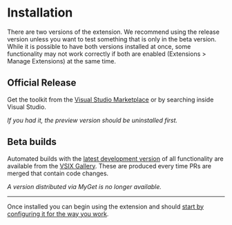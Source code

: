 # Installation

There are two versions of the extension. We recommend using the release version unless you want to test something that is only in the beta version. While it is possible to have both versions installed at once, some functionality may not work correctly if both are enabled (Extensions > Manage Extensions) at the same time.

## Official Release

Get the toolkit from the [Visual Studio Marketplace](https://marketplace.visualstudio.com/items?itemName=MattLaceyLtd.RapidXamlToolkit) or by searching inside Visual Studio.

_If you had it, the preview version should be uninstalled first._

## Beta builds

Automated builds with the [latest development version](http://vsixgallery.com/extension/RapidXamlToolkit.0dc8e86a-836b-47e5-aa3f-f5e71c15e37a/) of all functionality are available from the [VSIX Gallery](https://www.vsixgallery.com/feedguide). These are produced every time PRs are merged that contain code changes.

_A version distributed via MyGet is no longer available._

***

Once installed you can begin using the extension and should [start by configuring it for the way you work](./configuration.md).
